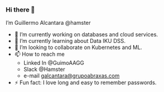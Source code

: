 ### Hi there 👋

I’m Guillermo Alcantara @hamster
- 🔭 I’m currently working on databases and cloud services.
- 🌱 I’m currently learning about Data IKU DSS.
- 👯 I’m looking to collaborate on Kubernetes and ML.
- 📫 How to reach me 
  - Linked In @GuimoAAGG
  - Slack     @Hamster
  - e-mail    galcantara@grupoabraxas.com
- ⚡ Fun fact: I love long and easy to remember passwords.

